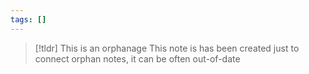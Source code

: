 ```yaml
---
tags: []
---
```

> [!tldr] This is an orphanage
> This note is has been created just to connect orphan notes, it can be often out-of-date